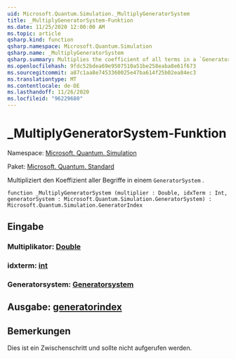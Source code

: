 ```yaml
---
uid: Microsoft.Quantum.Simulation._MultiplyGeneratorSystem
title: _MultiplyGeneratorSystem-Funktion
ms.date: 11/25/2020 12:00:00 AM
ms.topic: article
qsharp.kind: function
qsharp.namespace: Microsoft.Quantum.Simulation
qsharp.name: _MultiplyGeneratorSystem
qsharp.summary: Multiplies the coefficient of all terms in a `GeneratorSystem`.
ms.openlocfilehash: 9fdc52bdea69e9507510a51be258eaba8e61f673
ms.sourcegitcommit: a87c1aa8e7453360025e47ba614f25b02ea84ec3
ms.translationtype: MT
ms.contentlocale: de-DE
ms.lasthandoff: 11/26/2020
ms.locfileid: "96229680"
---
```

# <a name="_multiplygeneratorsystem-function"></a>_MultiplyGeneratorSystem-Funktion

Namespace: [Microsoft. Quantum. Simulation](xref:Microsoft.Quantum.Simulation)

Paket: [Microsoft. Quantum. Standard](https://nuget.org/packages/Microsoft.Quantum.Standard)


Multipliziert den Koeffizient aller Begriffe in einem `GeneratorSystem` .

```qsharp
function _MultiplyGeneratorSystem (multiplier : Double, idxTerm : Int, generatorSystem : Microsoft.Quantum.Simulation.GeneratorSystem) : Microsoft.Quantum.Simulation.GeneratorIndex
```


## <a name="input"></a>Eingabe

### <a name="multiplier--double"></a>Multiplikator: [Double](xref:microsoft.quantum.lang-ref.double)




### <a name="idxterm--int"></a>idxterm: [int](xref:microsoft.quantum.lang-ref.int)




### <a name="generatorsystem--generatorsystem"></a>Generatorsystem: [Generatorsystem](xref:Microsoft.Quantum.Simulation.GeneratorSystem)





## <a name="output--generatorindex"></a>Ausgabe: [generatorindex](xref:Microsoft.Quantum.Simulation.GeneratorIndex)



## <a name="remarks"></a>Bemerkungen

Dies ist ein Zwischenschritt und sollte nicht aufgerufen werden.